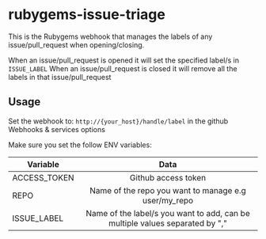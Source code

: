 # rubygems-issue-triage

This is the Rubygems webhook that manages the labels of any issue/pull_request when opening/closing.

When an issue/pull_request is opened it will set the specified label/s in <code>ISSUE_LABEL</code>
When an issue/pull_request is closed it will remove all the labels in that issue/pull_request

## Usage

Set the webhook to: <code>http://{your_host}/handle/label</code> in the github Webhooks & services options

Make sure you set the follow ENV variables:

| Variable                    | Data           |
| ----------------------------|:--------------:|
| ACCESS_TOKEN                | Github access token |
| REPO                        | Name of the repo you want to manage e.g user/my_repo |
| ISSUE_LABEL                 | Name of the label/s you want to add, can be multiple values separated by "," |
